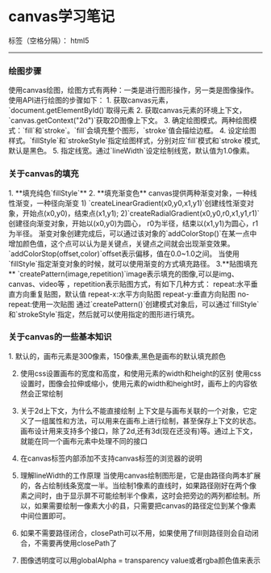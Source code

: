﻿# canvas学习笔记

标签（空格分隔）： html5

---
<h3>绘图步骤</h3>
使用canvas绘图，绘图方式有两种：一类是进行图形操作，另一类是图像操作。使用API进行绘图的步骤如下：
1. 获取canvas元素，`document.getElementById()`取得元素
2. 获取canvas元素的环境上下文，`canvas.getContext("2d")`获取2D图像上下文。
3. 确定绘图模式。两种绘图模式：`fill`和`stroke`。`fill`会填充整个图形，`stroke`值会描绘边框。
4. 设定绘图样式。`fillStyle`和`strokeStyle`指定绘图样式，分别对应`fill`模式和`stroke`模式,默认是黑色。
5. 指定线宽。通过`lineWidth`设定绘制线宽，默认值为1.0像素。

<h3>关于canvas的填充</h3>
1. **填充纯色`fillStyle`**
2. **填充渐变色**
canvas提供两种渐变对象，一种线性渐变，一种径向渐变
1) `createLinearGradient(x0,y0,x1,y1)`创建线性渐变对象，开始点(x0,y0)，结束点(x1,y1);
2)`createRadialGradient(x0,y0,r0,x1,y1,r1)`创建径向渐变对象，开始以(x0,y0)为圆心， r0为半径，结束以(x1,y1)为圆心，r1为半径。
渐变对象创建完成后，可以通过该对象的`addColorStop()`在某一点中增加颜色值，这个点可以认为是关键点，关键点之间就会出现渐变效果。
 `addColorStop(offset,color)`offset表示偏移，值在0.0~1.0之间。
当使用`fillStyle`指定渐变对象的时候，就可以使用渐变的方式填充路径。
3.**贴图填充**
`createPattern(image,repetition)`image表示填充的图像,可以是img、canvas、video等 ，repetition表示贴图方式，有如下几种方式：
repeat:水平垂直方向重复贴图，默认值
repeat-x:水平方向贴图
repeat-y:垂直方向贴图
no-repeat:使用一次贴图
通过`createPattern()`创建模式对象后，可以通过`fillStyle`和`strokeStyle`指定，然后就可以使用指定的图形进行填充。
<h3>关于canvas的一些基本知识</h3>
1. 默认的，画布元素是300像素，150像素,黑色是画布的默认填充颜色

2. 使用css设置画布的宽度和高度，和使用元素的width和height的区别
使用css设置时，图像会拉伸或缩小，使用元素的width和height时，画布上的内容依然会正常绘制

3. 关于2d上下文，为什么不能直接绘制
上下文是与画布关联的一个对象，它定义了一组属性和方法，可以用来在画布上进行绘制，甚至保存上下文的状态。画布设计用来支持多个接口，除了2d,还有3d(现在还没有)等。通过上下文，就能在同一个画布元素中处理不同的接口
4. 在canvas标签内部添加不支持canvas标签的浏览器的说明 
5. 理解lineWidth的工作原理
当使用canvas绘制图形是，它是由路径向两本扩展的，各占绘制线条宽度一半。当绘制1像素的直线时，如果路径刚好在两个像素之间时，由于显示屏不可能绘制半个像素，这时会把旁边的两列都绘制。所以，如果需要绘制一像素大小的县，只需要把canvas的路径定位到某个像素中间位置即可。
6. 如果不需要路径闭合，closePath可以不用，如果使用了fill则路径则会自动闭合，不需要再使用closePath了 
7. 图像透明度可以用globalAlpha = transparency value或者rgba颜色值来表示